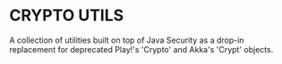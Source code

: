 # CRYPTO UTILS

  A collection of utilities built on top of Java Security as a drop-in replacement for deprecated Play!'s 'Crypto' and Akka's 'Crypt' objects. 
